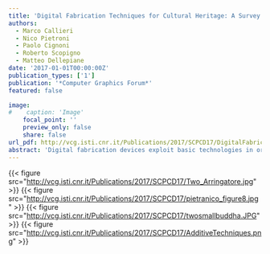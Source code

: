 ```yaml
---
title: 'Digital Fabrication Techniques for Cultural Heritage: A Survey'
authors:
  - Marco Callieri
  - Nico Pietroni
  - Paolo Cignoni
  - Roberto Scopigno
  - Matteo Dellepiane
date: '2017-01-01T00:00:00Z'
publication_types: ['1']
publication: '*Computer Graphics Forum*'
featured: false

image:
#    caption: 'Image'
    focal_point: ''
    preview_only: false
    share: false
url_pdf: http://vcg.isti.cnr.it/Publications/2017/SCPCD17/DigitalFabricationForCH.pdf
abstract: 'Digital fabrication devices exploit basic technologies in order to create tangible reproductions of 3D digital models. Although current 3D printing pipelines still suffer from several restrictions, accuracy in reproduction has reached an excellent level. The manufacturing industry has been the main domain of 3D printing applications over the last decade. Digital fabrication techniques have also been demonstrated to be effective in many other contexts, including the consumer domain. The Cultural Heritage is one of the new application contexts and is an ideal domain to test the flexibility and quality of this new technology. This survey overviews the various fabrication technologies, discussing their strengths, limitations, and costs. Various successful uses of 3D printing in the Cultural Heritage are analysed, which should also be useful for other application contexts. We review works that have attempted to extend fabrication technologies in order to deal with the specific issues in the use of digital fabrication in the Cultural Heritage. Finally, we also propose areas for future research.'
---
```

{{< figure src="http://vcg.isti.cnr.it/Publications/2017/SCPCD17/Two_Arringatore.jpg" >}}
{{< figure src="http://vcg.isti.cnr.it/Publications/2017/SCPCD17/pietranico_figure8.jpg" >}}
{{< figure src="http://vcg.isti.cnr.it/Publications/2017/SCPCD17/twosmallbuddha.JPG" >}}
{{< figure src="http://vcg.isti.cnr.it/Publications/2017/SCPCD17/AdditiveTechniques.png" >}}
